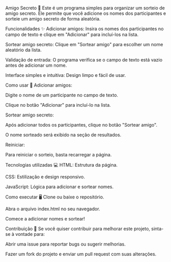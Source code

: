 Amigo Secreto 🎁
Este é um programa simples para organizar um sorteio de amigo secreto. Ele permite que você adicione os nomes dos participantes e sorteie um amigo secreto de forma aleatória.

Funcionalidades ✨
Adicionar amigos: Insira os nomes dos participantes no campo de texto e clique em "Adicionar" para incluí-los na lista.

Sortear amigo secreto: Clique em "Sortear amigo" para escolher um nome aleatório da lista.

Validação de entrada: O programa verifica se o campo de texto está vazio antes de adicionar um nome.

Interface simples e intuitiva: Design limpo e fácil de usar.

Como usar 🚀
Adicionar amigos:

Digite o nome de um participante no campo de texto.

Clique no botão "Adicionar" para incluí-lo na lista.

Sortear amigo secreto:

Após adicionar todos os participantes, clique no botão "Sortear amigo".

O nome sorteado será exibido na seção de resultados.

Reiniciar:

Para reiniciar o sorteio, basta recarregar a página.

Tecnologias utilizadas 💻
HTML: Estrutura da página.

CSS: Estilização e design responsivo.

JavaScript: Lógica para adicionar e sortear nomes.

Como executar 🖥️
Clone ou baixe o repositório.

Abra o arquivo index.html no seu navegador.

Comece a adicionar nomes e sortear!

Contribuição 🤝
Se você quiser contribuir para melhorar este projeto, sinta-se à vontade para:

Abrir uma issue para reportar bugs ou sugerir melhorias.

Fazer um fork do projeto e enviar um pull request com suas alterações.